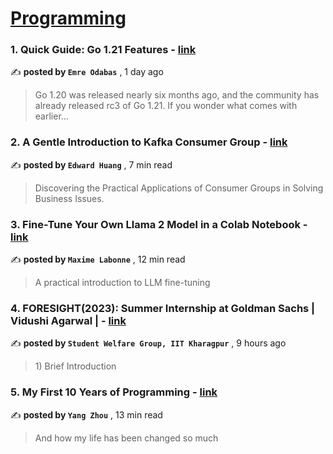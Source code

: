 
<h1><a href=https://medium.com/tag/programming/recommended target="_blank" rel="noopener noreferrer">Programming</a></h1>
<h3>1. Quick Guide: Go 1.21 Features - <a href=https://medium.com/@emreodabas_20110?source=tag_recommended_feed---------0-84----------programming----------fa3ea165_eba7_40ec_9554_f3db7aa1c370------- target="_blank" rel="noopener noreferrer">link</a></h3>

✍️ **posted by `Emre Odabas`** <date> , 1 day ago</date>

<blockquote>Go 1.20 was released nearly six months ago, and the community has already released rc3 of Go 1.21. If you wonder what comes with earlier…</blockquote>

<h3>2. A Gentle Introduction to Kafka Consumer Group - <a href=https://medium.com/@edwardgunawan880?source=tag_recommended_feed---------1-107----------programming----------fa3ea165_eba7_40ec_9554_f3db7aa1c370------- target="_blank" rel="noopener noreferrer">link</a></h3>

✍️ **posted by `Edward Huang`** <date> , 7 min read</date>

<blockquote>Discovering the Practical Applications of Consumer Groups in Solving Business Issues.</blockquote>

<h3>3. Fine-Tune Your Own Llama 2 Model in a Colab Notebook - <a href=https://medium.com/@mlabonne?source=tag_recommended_feed---------2-85----------programming----------fa3ea165_eba7_40ec_9554_f3db7aa1c370------- target="_blank" rel="noopener noreferrer">link</a></h3>

✍️ **posted by `Maxime Labonne`** <date> , 12 min read</date>

<blockquote>A practical introduction to LLM fine-tuning</blockquote>

<h3>4. FORESIGHT(2023): Summer Internship at Goldman Sachs | Vidushi Agarwal | - <a href=https://medium.com/@swgiitkgp?source=tag_recommended_feed---------3-84----------programming----------fa3ea165_eba7_40ec_9554_f3db7aa1c370------- target="_blank" rel="noopener noreferrer">link</a></h3>

✍️ **posted by `Student Welfare Group, IIT Kharagpur`** <date> , 9 hours ago</date>

<blockquote>1) Brief Introduction</blockquote>

<h3>5. My First 10 Years of Programming - <a href=https://medium.com/@yangzhou1993?source=tag_recommended_feed---------4-107----------programming----------fa3ea165_eba7_40ec_9554_f3db7aa1c370------- target="_blank" rel="noopener noreferrer">link</a></h3>

✍️ **posted by `Yang Zhou`** <date> , 13 min read</date>

<blockquote>And how my life has been changed so much</blockquote>

